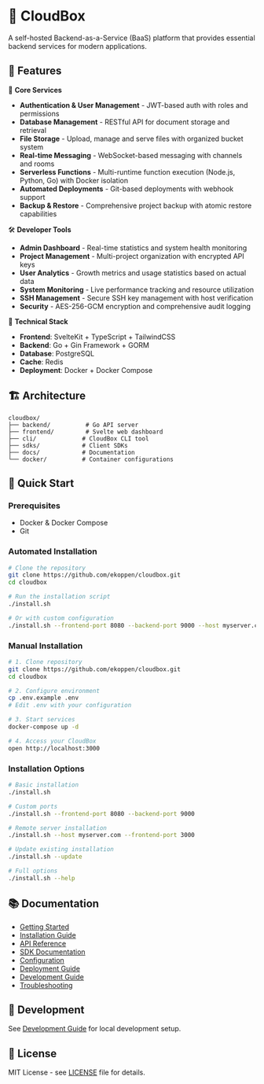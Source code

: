 # 🚀 CloudBox

A self-hosted Backend-as-a-Service (BaaS) platform that provides essential backend services for modern applications.

## 🌟 Features

🚀 **Core Services**
- **Authentication & User Management** - JWT-based auth with roles and permissions
- **Database Management** - RESTful API for document storage and retrieval
- **File Storage** - Upload, manage and serve files with organized bucket system
- **Real-time Messaging** - WebSocket-based messaging with channels and rooms
- **Serverless Functions** - Multi-runtime function execution (Node.js, Python, Go) with Docker isolation
- **Automated Deployments** - Git-based deployments with webhook support
- **Backup & Restore** - Comprehensive project backup with atomic restore capabilities

🛠 **Developer Tools**
- **Admin Dashboard** - Real-time statistics and system health monitoring
- **Project Management** - Multi-project organization with encrypted API keys
- **User Analytics** - Growth metrics and usage statistics based on actual data
- **System Monitoring** - Live performance tracking and resource utilization
- **SSH Management** - Secure SSH key management with host verification
- **Security** - AES-256-GCM encryption and comprehensive audit logging

🔧 **Technical Stack**
- **Frontend**: SvelteKit + TypeScript + TailwindCSS
- **Backend**: Go + Gin Framework + GORM
- **Database**: PostgreSQL
- **Cache**: Redis
- **Deployment**: Docker + Docker Compose

## 🏗️ Architecture

```
cloudbox/
├── backend/          # Go API server
├── frontend/         # Svelte web dashboard  
├── cli/             # CloudBox CLI tool
├── sdks/            # Client SDKs
├── docs/            # Documentation
└── docker/          # Container configurations
```

## 🚀 Quick Start

### Prerequisites
- Docker & Docker Compose
- Git

### Automated Installation

```bash
# Clone the repository
git clone https://github.com/ekoppen/cloudbox.git
cd cloudbox

# Run the installation script
./install.sh

# Or with custom configuration
./install.sh --frontend-port 8080 --backend-port 9000 --host myserver.com
```

### Manual Installation

```bash
# 1. Clone repository
git clone https://github.com/ekoppen/cloudbox.git
cd cloudbox

# 2. Configure environment
cp .env.example .env
# Edit .env with your configuration

# 3. Start services
docker-compose up -d

# 4. Access your CloudBox
open http://localhost:3000
```

### Installation Options

```bash
# Basic installation
./install.sh

# Custom ports
./install.sh --frontend-port 8080 --backend-port 9000

# Remote server installation
./install.sh --host myserver.com --frontend-port 3000

# Update existing installation
./install.sh --update

# Full options
./install.sh --help
```

## 📚 Documentation

- [Getting Started](./docs/getting-started.md)
- [Installation Guide](./docs/installation.md)
- [API Reference](./docs/api-reference.md)
- [SDK Documentation](./docs/sdk.md)
- [Configuration](./docs/configuration.md)
- [Deployment Guide](./docs/deployment.md)
- [Development Guide](./docs/development.md)
- [Troubleshooting](./docs/troubleshooting.md)

## 🔧 Development

See [Development Guide](./docs/development.md) for local development setup.

## 📄 License

MIT License - see [LICENSE](./LICENSE) file for details.